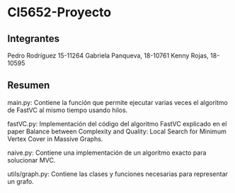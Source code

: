 # CI5652-Proyecto
## Integrantes 
Pedro Rodríguez 15-11264
Gabriela Panqueva, 18-10761
Kenny Rojas, 18-10595

## Resumen

main.py: Contiene la función que permite ejecutar varias veces el algoritmo de FastVC al mismo tiempo usando hilos.

fastVC.py: Implementación del código del algoritmo FastVC explicado en el paper Balance between Complexity and Quality: Local Search for Minimum Vertex Cover in Massive Graphs.

naive.py: Contiene una implementación de un algoritmo exacto para solucionar MVC.

utils/graph.py: Contiene las clases y funciones necesarias para representar un grafo.
